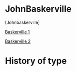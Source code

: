 # JohnBaskerville
[Johnbaskerville]

[Baskerville 1](https://scott-hogsett.github.io/john_baskerville/johnbaskerville1.html)

[Baskerville 2](https://scott-hogsett.github.io/john_baskerville/johnbaskerville2.html)

History of type
================

